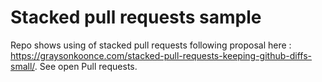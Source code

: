 # Stacked pull requests sample

Repo shows using of stacked pull requests following proposal here : https://graysonkoonce.com/stacked-pull-requests-keeping-github-diffs-small/. See open Pull requests.
